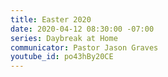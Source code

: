 ```yaml
---
title: Easter 2020
date: 2020-04-12 08:30:00 -07:00
series: Daybreak at Home
communicator: Pastor Jason Graves
youtube_id: po43hBy20CE
---
```


